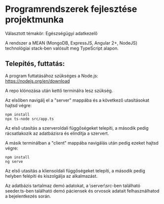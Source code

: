 # Programrendszerek fejlesztése projektmunka

Választott témakör: Egészségügyi adatkezelő

A rendszer a MEAN (MongoDB, ExpressJS, Angular 2+, NodeJS) technológiai stack-ben valósult meg TypeScript alapon.

## Telepítés, futtatás:

A program futtatásához szükséges a Node.js: https://nodejs.org/en/download

A repo klónozása után kettő terminálra lesz szükség.

Az elsőben navigálj el a "server" mappába és a következő utasításokat hajtsd végre:
```
npm install
npx ts-node src/app.ts
```
Az első utasítás a szerveroldali függőségeket telepíti, a második pedig rácsatlakozik az adatbázisra és elindítja a szervert.

A másik terminálban a "client" mappába navigálás után pedig ezeket hajtsd végre:
```
npm install
ng serve
```
Az első utasítás a kliensoldali függőségeket telepíti, a második pedig helyben felépíti és kiszolgálja az alkalmazást.

Az adatbázis tartalmaz demó adatokat, a \server\src-ben található seeder.ts-ben található demó páciensek és orvosok adatait felhasználhatod a bejelentkezés során.
